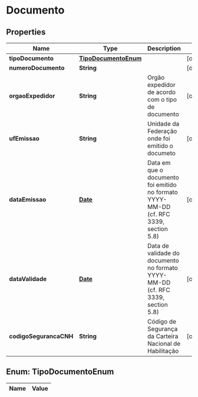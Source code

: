 

# Documento

## Properties

Name | Type | Description | Notes
------------ | ------------- | ------------- | -------------
**tipoDocumento** | [**TipoDocumentoEnum**](#TipoDocumentoEnum) |  |  [optional]
**numeroDocumento** | **String** |  |  [optional]
**orgaoExpedidor** | **String** | Orgão expedidor de acordo com o tipo de documento |  [optional]
**ufEmissao** | **String** | Unidade da Federação onde foi emitido o documeto |  [optional]
**dataEmissao** | [**Date**](Date.md) | Data em que o documento foi emitido no formato YYYY-MM-DD (cf. RFC 3339, section 5.8) |  [optional]
**dataValidade** | [**Date**](Date.md) | Data de validade do documento no formato YYYY-MM-DD (cf. RFC 3339, section 5.8) |  [optional]
**codigoSegurancaCNH** | **String** | Código de Segurança da Carteira Nacional de Habilitação |  [optional]


## Enum: TipoDocumentoEnum

Name | Value
---- | -----




